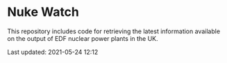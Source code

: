 # Nuke Watch

This repository includes code for retrieving the latest information available on the output of EDF nuclear power plants in the UK.

Last updated: 2021-05-24 12:12